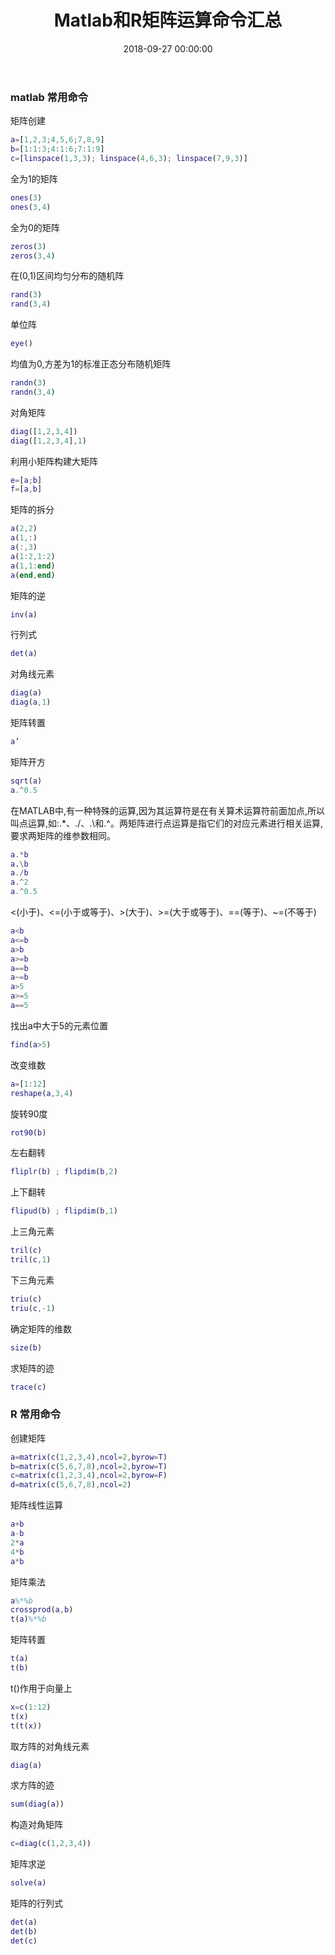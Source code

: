 ﻿---
layout: post
title: Matlab和R矩阵运算命令汇总
date: 2018-09-27 00:00:00
categories: 云计算
tags: Matlab
---

### matlab 常用命令

矩阵创建

```matlab
a=[1,2,3;4,5,6;7,8,9]
b=[1:1:3;4:1:6;7:1:9]
c=[linspace(1,3,3); linspace(4,6,3); linspace(7,9,3)]
```

全为1的矩阵

```matlab
ones(3)
ones(3,4)
```

全为0的矩阵

```matlab
zeros(3)
zeros(3,4)
```

在(0,1)区间均匀分布的随机阵

```matlab
rand(3)
rand(3,4)
```

单位阵

```matlab
eye()
```

均值为0,方差为1的标准正态分布随机矩阵

```matlab
randn(3)
randn(3,4)
```

对角矩阵

```matlab
diag([1,2,3,4])
diag([1,2,3,4],1)
```

利用小矩阵构建大矩阵

```matlab
e=[a;b]
f=[a,b]
```

矩阵的拆分

```matlab
a(2,2)
a(1,:)
a(:,3)
a(1:2,1:2)
a(1,1:end)
a(end,end)
```

矩阵的逆

```matlab
inv(a)
```

行列式

```matlab
det(a)
```

对角线元素

```matlab
diag(a)
diag(a,1)
```

矩阵转置

```matlab
a’
```

矩阵开方

```matlab
sqrt(a)
a.^0.5
```

在MATLAB中,有一种特殊的运算,因为其运算符是在有关算术运算符前面加点,所以叫点运算,如:.*、./、.\和.^。两矩阵进行点运算是指它们的对应元素进行相关运算,要求两矩阵的维参数相同。

```matlab
a.*b
a.\b
a./b
a.^2
a.^0.5
```

<(小于)、<=(小于或等于)、>(大于)、>=(大于或等于)、==(等于)、~=(不等于)

```matlab
a<b
a<=b
a>b
a>=b
a==b
a~=b
a>5
a>=5
a==5
```

找出a中大于5的元素位置

```matlab
find(a>5)
```

改变维数

```matlab
a=[1:12]
reshape(a,3,4)
```

旋转90度

```matlab
rot90(b)
```

左右翻转

```matlab
fliplr(b) ; flipdim(b,2)
```

上下翻转

```matlab
flipud(b) ; flipdim(b,1)
```

上三角元素

```matlab
tril(c)
tril(c,1)
```

下三角元素

```matlab
triu(c)
triu(c,-1)
```

确定矩阵的维数

```matlab
size(b)
```

求矩阵的迹

```matlab
trace(c)
```

### R 常用命令

创建矩阵

```matlab
a=matrix(c(1,2,3,4),ncol=2,byrow=T)
b=matrix(c(5,6,7,8),ncol=2,byrow=T)
c=matrix(c(1,2,3,4),ncol=2,byrow=F)
d=matrix(c(5,6,7,8),ncol=2)
```

矩阵线性运算

```matlab
a+b
a-b
2*a
4*b
a*b
```

矩阵乘法

```matlab
a%*%b
crossprod(a,b)
t(a)%*%b
```

矩阵转置

```matlab
t(a)
t(b)
```

t()作用于向量上

```matlab
x=c(1:12)
t(x)
t(t(x))
```

取方阵的对角线元素

```matlab
diag(a)
```

求方阵的迹

```matlab
sum(diag(a))
```

构造对角矩阵

```matlab
c=diag(c(1,2,3,4))
```

矩阵求逆

```matlab
solve(a)
```

矩阵的行列式

```matlab
det(a)
det(b)
det(c)
```